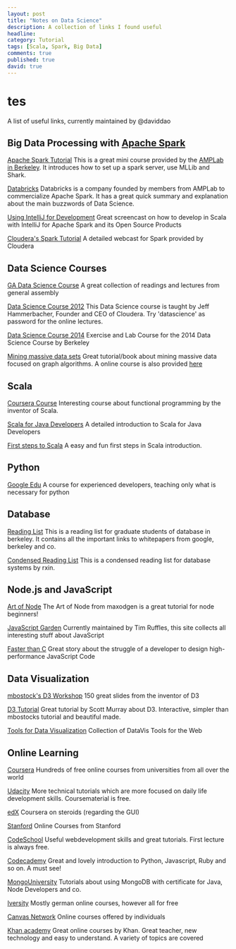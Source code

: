 ```yaml
---
layout: post
title: "Notes on Data Science"
description: A collection of links I found useful
headline: 
category: Tutorial
tags: [Scala, Spark, Big Data]
comments: true
published: true
david: true
---
```


tes 
=====
A list of useful links, currently maintained by @daviddao

## Big Data Processing with [Apache Spark](https://spark.apache.org/)

[Apache Spark Tutorial](http://ampcamp.berkeley.edu/big-data-mini-course/index.html)
This is a great mini course provided by the [AMPLab in Berkeley](https://amplab.cs.berkeley.edu/). It introduces how to set up a spark server, use MLLib and Shark.

[Databricks](http://databricks.com/)
Databricks is a company founded by members from AMPLab to commercialize Apache Spark. It has a great quick summary and explanation about the main buzzwords of Data Science.

[Using IntelliJ for Development](http://bdgenomics.org/blog/2014/05/15/up-and-running-with-big-data-genomics/)
Great screencast on how to develop in Scala with IntelliJ for Apache Spark and its Open Source Products

[Cloudera's Spark Tutorial](http://cloudera.com/content/cloudera/en/training/courses/spark-training.html)
A detailed webcast for Spark provided by Cloudera

## Data Science Courses

[GA Data Science Course](https://github.com/arahuja/GADS7)
A great collection of readings and lectures from general assembly

[Data Science Course 2012](http://datascienc.es/schedule/)
This Data Science course is taught by Jeff Hammerbacher, Founder and CEO of Cloudera. Try 'datascience' as password for the online lectures.

[Data Science Course 2014](https://github.com/daviddao/datascience-sp14)
Exercise and Lab Course for the 2014 Data Science Course by Berkeley

[Mining massive data sets](http://www.mmds.org/)
Great tutorial/book about mining massive data focused on graph algorithms.
A online course is also provided [here](https://www.coursera.org/course/mmds)


## Scala

[Coursera Course](https://www.coursera.org/course/progfun)
Interesting course about functional programming by the inventor of Scala.

[Scala for Java Developers](http://docs.scala-lang.org/tutorials/scala-for-java-programmers.html)
A detailed introduction to Scala for Java Developers

[First steps to Scala](http://www.artima.com/scalazine/articles/steps.html)
A easy and fun first steps in Scala introduction.

## Python

[Google Edu](https://developers.google.com/edu/python/)
A course for experienced developers, teaching only what is necessary for python

## Database 

[Reading List](http://www.cs286.net/home/reading-list)
This is a reading list for graduate students of database in berkeley. It contains all the important links to whitepapers from google, berkeley and co.

[Condensed Reading List](https://github.com/daviddao/db-readings)
This is a condensed reading list for database systems by rxin.


## Node.js and JavaScript

[Art of Node](https://github.com/daviddao/art-of-node)
The Art of Node from maxodgen is a great tutorial for node beginners!

[JavaScript Garden](http://bonsaiden.github.io/JavaScript-Garden/)
Currently maintained by Tim Ruffles, this site collects all interesting stuff about JavaScript

[Faster than C](https://github.com/felixge/faster-than-c)
Great story about the struggle of a developer to design high-performance JavaScript Code


## Data Visualization

[mbostock's D3 Workshop](http://bost.ocks.org/mike/d3/workshop/#0) 150 great slides from the inventor of D3

[D3 Tutorial](http://alignedleft.com/tutorials/d3)
Great tutorial by Scott Murray about D3. Interactive, simpler than mbostocks tutorial and beautiful made.

[Tools for Data Visualization](http://selection.datavisualization.ch/)
Collection of DataVis Tools for the Web

## Online Learning 

[Coursera](http://coursera.org/)
Hundreds of free online courses from universities from all over the world

[Udacity](http://udacity.com/)
More technical tutorials which are more focused on daily life development skills.
Coursematerial is free.

[edX](http://edx.org/)
Coursera on steroids (regarding the GUI)

[Stanford](https://class.stanford.edu/courses)
Online Courses from Stanford

[CodeSchool](https://www.codeschool.com/)
Useful webdevelopment skills and great tutorials. First lecture is always free.

[Codecademy](http://www.codecademy.com/learn)
Great and lovely introduction to Python, Javascript, Ruby and so on. A must see!

[MongoUniversity](https://university.mongodb.com/)
Tutorials about using MongoDB with certificate for Java, Node Developers and co.

[Iversity](https://iversity.org/)
Mostly german online courses, however all for free

[Canvas Network](https://www.canvas.net/)
Online courses offered by individuals

[Khan academy](https://www.khanacademy.org/)
Great online courses by Khan. Great teacher, new technology and easy to understand.
A variety of topics are covered




